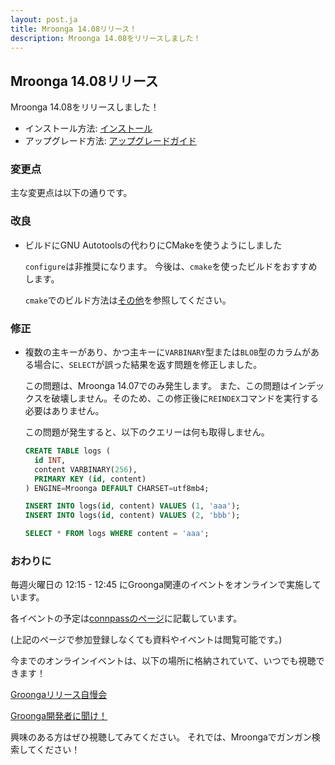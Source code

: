 ```yaml
---
layout: post.ja
title: Mroonga 14.08リリース！
description: Mroonga 14.08をリリースしました！
---
```


## Mroonga 14.08リリース

Mroonga 14.08をリリースしました！

* インストール方法: [インストール](/ja/docs/install.html)
* アップグレード方法: [アップグレードガイド](/ja/docs/upgrade.html)

### 変更点

主な変更点は以下の通りです。

### 改良

* ビルドにGNU Autotoolsの代わりにCMakeを使うようにしました

  `configure`は非推奨になります。
  今後は、`cmake`を使ったビルドをおすすめします。

  `cmake`でのビルド方法は[その他](/ja/docs/install/others.html)を参照してください。

### 修正

* 複数の主キーがあり、かつ主キーに`VARBINARY`型または`BLOB`型のカラムがある場合に、`SELECT`が誤った結果を返す問題を修正しました。

  この問題は、Mroonga 14.07でのみ発生します。
  また、この問題はインデックスを破壊しません。そのため、この修正後に`REINDEX`コマンドを実行する必要はありません。

  この問題が発生すると、以下のクエリーは何も取得しません。

  ```sql
  CREATE TABLE logs (
    id INT,
    content VARBINARY(256),
    PRIMARY KEY (id, content)
  ) ENGINE=Mroonga DEFAULT CHARSET=utf8mb4;

  INSERT INTO logs(id, content) VALUES (1, 'aaa');
  INSERT INTO logs(id, content) VALUES (2, 'bbb');

  SELECT * FROM logs WHERE content = 'aaa';
  ```

### おわりに

毎週火曜日の 12:15 - 12:45 にGroonga関連のイベントをオンラインで実施しています。

各イベントの予定は[connpassのページ](https://groonga.connpass.com/event/)に記載しています。

(上記のページで参加登録しなくても資料やイベントは閲覧可能です。)

今までのオンラインイベントは、以下の場所に格納されていて、いつでも視聴できます！

[Groongaリリース自慢会](https://www.youtube.com/playlist?list=PLLwHraQ4jf7PnA3GjI9v90DZq8ikLk0iN)

[Groonga開発者に聞け！](https://www.youtube.com/playlist?list=PLLwHraQ4jf7PBol9aq5BoaM2Hnk6aCKs2)

興味のある方はぜひ視聴してみてください。
それでは、Mroongaでガンガン検索してください！
